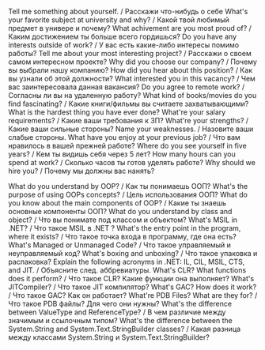 Tell me something about yourself. / Расскажи что-нибудь о себе
What's your favorite subject at university and why? / Какой твой любимый предмет в универе и почему?
What achivement are you most proud of? / Каким достижением ты больше всего гордишься?
Do you have any interests outside of work? / У вас есть какие-либо интересы помимо работы?
Tell me about your most interesting project? / Расскажи о своем самом интересном проекте?
Why did you choose our company? / Почему вы выбрали нашу компанию?
How did you hear about this position? / Как вы узнали об этой должности?
What interested you in this vacancy? / Чем вас заинтересовала данная вакансия?
Do you agree to remote work? / Согласны ли вы на удаленную работу?
What kind of books/movies do you find fascinating? / Какие книги/фильмы вы считаете захватывающими?
What is the hardest thing you have ever done?
What're your salary requirements? / Какие ваши требования к ЗП?
What're your strengths? / Какие ваши сильные стороны?
Name your weaknesses. / Назовите ваши слабые стороны.
What have you enjoy at your previous job? / Что вам нравилось в вашей прежней работе?
Where do you see yourself in five years? / Кем ты видишь себя через 5 лет?
How many hours can you spend at work? / Сколько часов ты готов уделять работе?
Why should we hire you? / Почему мы должны вас нанять?

What do you understand by OOP? / Как ты понимаешь ООП?
What's the purpose of using OOPs concepts? / Цель использования ООП?
What do you know about the main components of OOP? / Какие ты знаешь основные компоненты ООП?
What do you understand by class and object? / Что вы понимате под классом и объектом?
What's MSIL in .NET? / Что такое MSIL в .NET ?
What's the entry point in the program, where it exists? / Что такое точка входа в программу, где она есть?
What's Managed or Unmanaged Code? / Что такое управляемый и неуправляемый код?
What's boxing and unboxing? / Что такое упаковка и распаковка?
Explain the following acronyms in .NET: IL, CIL, MSIL, CTS, and JIT. / Объясните след. аббревиатуры.
What's CLR? What functions does it perform? / Что такое CLR? Какие функции она выполняет?
What's JITCompiler? / Что такое JIT компилятор?
What's GAC? How does it work? / Что такое GAC? Как он работает?
What're PDB Files? What are they for? / Что такое PDB файлы? Для чего они нужны?
What's the difference between ValueType and ReferenceType? / В чем различие между значимым и ссылочным типом?
What's the difference between the System.String and System.Text.StringBuilder classes? / Какая разница между классами System.String и System.Text.StringBuilder?
